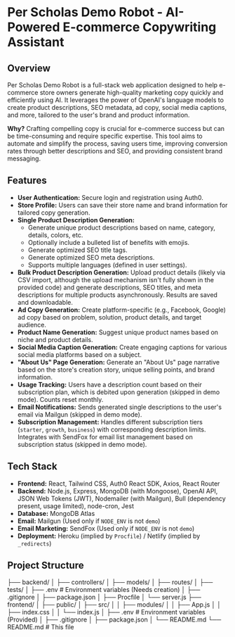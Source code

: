 # Per Scholas Demo Robot - AI-Powered E-commerce Copywriting Assistant

## Overview

Per Scholas Demo Robot is a full-stack web application designed to help e-commerce store owners generate high-quality marketing copy quickly and efficiently using AI. It leverages the power of OpenAI's language models to create product descriptions, SEO metadata, ad copy, social media captions, and more, tailored to the user's brand and product information.

**Why?** Crafting compelling copy is crucial for e-commerce success but can be time-consuming and require specific expertise. This tool aims to automate and simplify the process, saving users time, improving conversion rates through better descriptions and SEO, and providing consistent brand messaging.

## Features

*   **User Authentication:** Secure login and registration using Auth0.
*   **Store Profile:** Users can save their store name and brand information for tailored copy generation.
*   **Single Product Description Generation:**
    *   Generate unique product descriptions based on name, category, details, colors, etc.
    *   Optionally include a bulleted list of benefits with emojis.
    *   Generate optimized SEO title tags.
    *   Generate optimized SEO meta descriptions.
    *   Supports multiple languages (defined in user settings).
*   **Bulk Product Description Generation:** Upload product details (likely via CSV import, although the upload mechanism isn't fully shown in the provided code) and generate descriptions, SEO titles, and meta descriptions for multiple products asynchronously. Results are saved and downloadable.
*   **Ad Copy Generation:** Create platform-specific (e.g., Facebook, Google) ad copy based on problem, solution, product details, and target audience.
*   **Product Name Generation:** Suggest unique product names based on niche and product details.
*   **Social Media Caption Generation:** Create engaging captions for various social media platforms based on a subject.
*   **"About Us" Page Generation:** Generate an "About Us" page narrative based on the store's creation story, unique selling points, and brand information.
*   **Usage Tracking:** Users have a description count based on their subscription plan, which is debited upon generation (skipped in demo mode). Counts reset monthly.
*   **Email Notifications:** Sends generated single descriptions to the user's email via Mailgun (skipped in demo mode).
*   **Subscription Management:** Handles different subscription tiers (`starter`, `growth`, `business`) with corresponding description limits. Integrates with SendFox for email list management based on subscription status (skipped in demo mode).

## Tech Stack

*   **Frontend:** React, Tailwind CSS, Auth0 React SDK, Axios, React Router
*   **Backend:** Node.js, Express, MongoDB (with Mongoose), OpenAI API, JSON Web Tokens (JWT), Nodemailer (with Mailgun), Bull (dependency present, usage limited), node-cron, Jest
*   **Database:** MongoDB Atlas
*   **Email:** Mailgun (Used only if `NODE_ENV` is not `demo`)
*   **Email Marketing:** SendFox (Used only if `NODE_ENV` is not `demo`)
*   **Deployment:** Heroku (implied by `Procfile`) / Netlify (implied by `_redirects`)

## Project Structure 


├── backend/
│ ├── controllers/
│ ├── models/
│ ├── routes/
│ ├── tests/
│ ├── .env # Environment variables (Needs creation)
│ ├── .gitignore
│ ├── package.json
│ ├── Procfile
│ └── server.js
├── frontend/
│ ├── public/
│ ├── src/
│ │ ├── modules/
│ │ ├── App.js
│ │ ├── index.css
│ │ └── index.js
│ ├── .env # Environment variables (Provided)
│ ├── .gitignore
│ ├── package.json
│ └── README.md
└── README.md # This file